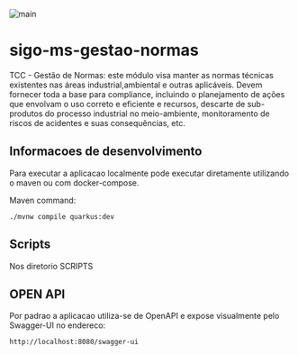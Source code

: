 ![main](https://github.com/juniormichieletto/sigo-ms-gestao-normas/actions/workflows/ci.yml/badge.svg)
  
# sigo-ms-gestao-normas

TCC - Gestão de Normas: este módulo visa manter as normas técnicas existentes nas áreas industrial,ambiental e outras aplicáveis.
Devem fornecer toda a base para compliance, incluindo o planejamento de  ações que envolvam o uso correto e eficiente e recursos, descarte de sub-produtos do processo industrial  no meio-ambiente,
monitoramento de riscos de acidentes e suas consequências, etc.

## Informacoes de desenvolvimento

Para executar a aplicacao localmente pode executar diretamente utilizando o maven ou com docker-compose.

Maven command:

```shell script
./mvnw compile quarkus:dev
```

## Scripts

Nos diretorio SCRIPTS

## OPEN API

Por padrao a aplicacao utiliza-se de OpenAPI e expose visualmente pelo Swagger-UI no endereco:

```
http://localhost:8080/swagger-ui
```
